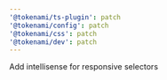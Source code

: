 ```yaml
---
'@tokenami/ts-plugin': patch
'@tokenami/config': patch
'@tokenami/css': patch
'@tokenami/dev': patch
---
```


Add intellisense for responsive selectors
